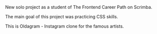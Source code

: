 New solo project as a student of The Frontend Career Path on Scrimba.

The main goal of this project was practicing CSS skills.

This is Oldagram - Instagram clone for the famous artists. 